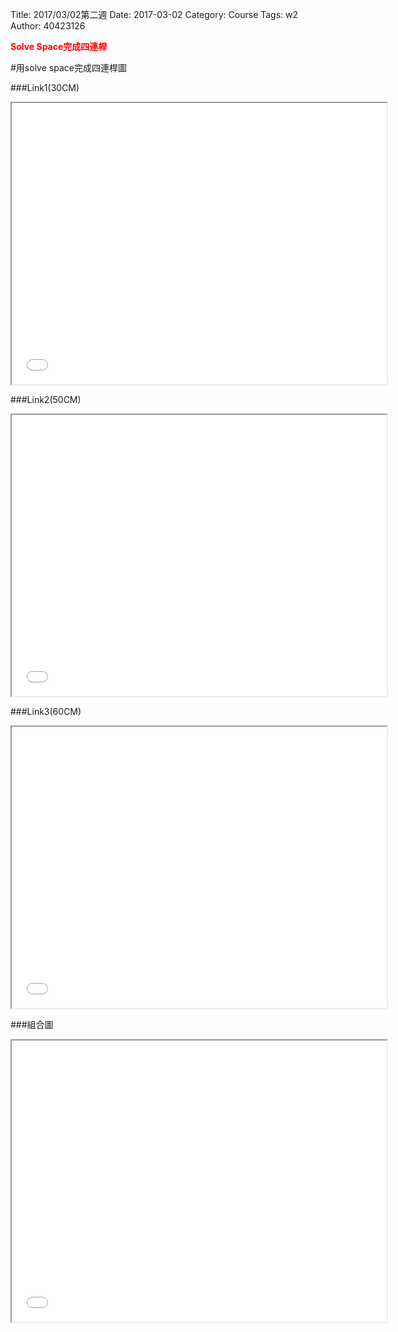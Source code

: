Title: 2017/03/02第二週
Date: 2017-03-02
Category: Course
Tags: w2
Author: 40423126

<b><font color="red">Solve Space完成四連桿</font></b>

<!-- PELICAN_END_SUMMARY -->

#用solve space完成四連桿圖

###Link1(30CM)
<iframe src="./../picture/30連桿.html" width="600" height="450"></iframe>

###Link2(50CM)
<iframe src="./../picture/50連桿.html" width="600" height="450"></iframe>

###Link3(60CM)
<iframe src="./../picture/60連桿.html" width="600" height="450"></iframe>

###組合圖
<iframe src="./../picture/組合圖連桿.html" width="600" height="450"></iframe>







